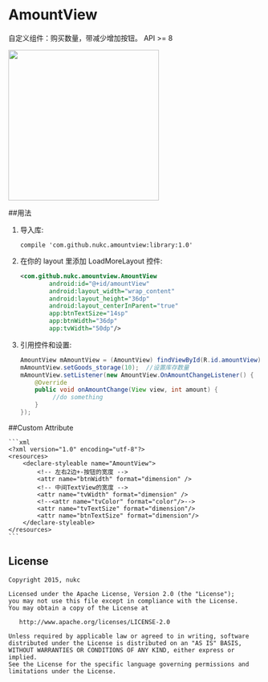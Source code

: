 # AmountView
自定义组件：购买数量，带减少增加按钮。 API >= 8

<img src="https://github.com/abiang/AmountView/raw/master/screenshot/screenshot1.png" style="width:300px">

##用法

1. 导入库:

    ``` compile 'com.github.nukc.amountview:library:1.0' ```

2. 在你的 layout 里添加 LoadMoreLayout 控件:

	```xml
    <com.github.nukc.amountview.AmountView
            android:id="@+id/amountView"
            android:layout_width="wrap_content"
            android:layout_height="36dp"
            android:layout_centerInParent="true"
            app:btnTextSize="14sp"
            app:btnWidth="36dp"
            app:tvWidth="50dp"/>
    ```

3. 引用控件和设置:

    ```java
    AmountView mAmountView = (AmountView) findViewById(R.id.amountView);
    mAmountView.setGoods_storage(10);  //设置库存数量
    mAmountView.setListener(new AmountView.OnAmountChangeListener() {
        @Override
        public void onAmountChange(View view, int amount) {
             //do something
        }
    });
    ```
    
    
##Custom Attribute

    ```xml
    <?xml version="1.0" encoding="utf-8"?>
    <resources>
        <declare-styleable name="AmountView">
            <!-- 左右2边+-按钮的宽度 -->
            <attr name="btnWidth" format="dimension" />
            <!-- 中间TextView的宽度 -->
            <attr name="tvWidth" format="dimension" />
            <!--<attr name="tvColor" format="color"/>-->
            <attr name="tvTextSize" format="dimension"/>
            <attr name="btnTextSize" format="dimension"/>
        </declare-styleable>
    </resources>
    ```
    
## License

    Copyright 2015, nukc

    Licensed under the Apache License, Version 2.0 (the "License");
    you may not use this file except in compliance with the License.
    You may obtain a copy of the License at

       http://www.apache.org/licenses/LICENSE-2.0

    Unless required by applicable law or agreed to in writing, software
    distributed under the License is distributed on an "AS IS" BASIS,
    WITHOUT WARRANTIES OR CONDITIONS OF ANY KIND, either express or implied.
    See the License for the specific language governing permissions and
    limitations under the License.